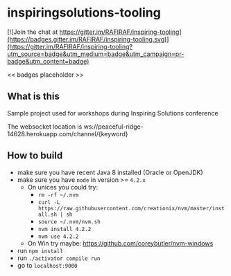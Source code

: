 # inspiringsolutions-tooling

[![Join the chat at https://gitter.im/RAFIRAF/inspiring-tooling](https://badges.gitter.im/RAFIRAF/inspiring-tooling.svg)](https://gitter.im/RAFIRAF/inspiring-tooling?utm_source=badge&utm_medium=badge&utm_campaign=pr-badge&utm_content=badge)

<< badges placeholder >>

## What is this

Sample project used for workshops during Inspiring Solutions conference

The websocket location is ws://peaceful-ridge-14628.herokuapp.com/channel/{keyword}

## How to build

- make sure you have recent Java 8 installed (Oracle or OpenJDK)
- make sure you have `node` in version >= `4.2.x`
    - On unices you could try:
        - `rm -rf ~/.nvm`
        - `curl -L https://raw.githubusercontent.com/creationix/nvm/master/install.sh | sh`
        - `source ~/.nvm/nvm.sh`
        - `nvm install 4.2.2`
        - `nvm use 4.2.2`
    - On Win try maybe: https://github.com/coreybutler/nvm-windows
- run `npm install`
- run `./activator compile run`
- go to `localhost:9000`
